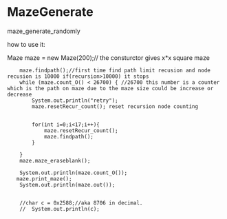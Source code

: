 # MazeGenerate
maze_generate_randomly

how to use it:

 Maze maze = new Maze(200);// the consturctor gives x*x square maze

        maze.findpath();//first time find path limit recusion and node recusion is 10000 if(recursion>10000) it stops
        while (maze.count_O() < 26700) { //26700 this number is a counter which is the path on maze due to the maze size could be increase or decrease
            System.out.println("retry");
            maze.resetRecur_count(); reset recursion node counting
           
            
            for(int i=0;i<17;i++){
                maze.resetRecur_count();
                maze.findpath();
            }
            
        }
        maze.maze_eraseblank();

        System.out.println(maze.count_O());
       maze.print_maze();
        System.out.println(maze.out());
        

        //char c = 0x2588;//aka 8706 in decimal. 
        //  System.out.println(c);

